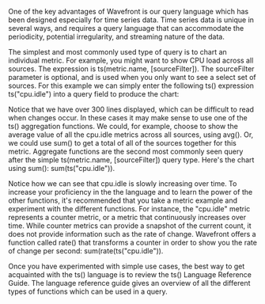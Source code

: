 One of the key advantages of Wavefront is our query language which has been designed especially for time series data.
Time series data is unique in several ways, and requires a query language that can accommodate the periodicity,
potential irregularity, and streaming nature of the data.

The simplest and most commonly used type of query is to chart an individual metric. For example, you might want to show
CPU load across all sources.  The expression is ts(metric.name, [sourceFilter]).  The sourceFilter parameter is
optional, and is used when you only want to see a select set of sources.  For this example we can simply enter the
following ts() expression ts("cpu.idle") into a query field to produce the chart:

Notice that we have over 300 lines displayed, which can be difficult to read when changes occur.  In these cases it may
make sense to use one of the ts() aggregation functions.  We could, for example, choose to show the average value of all
the cpu.idle metrics across all sources, using avg().  Or, we could use sum() to get a total of all of the sources
together for this metric. Aggregate functions are the second most commonly seen query after the simple ts(metric.name,
[sourceFilter]) query type.  Here's the chart using sum(): sum(ts("cpu.idle")).

Notice how we can see that cpu.idle is slowly increasing over time.  To increase your proficiency in the the language
and to learn the power of the other functions, it's recommended that you take a metric example and experiment with the
different functions.  For instance, the "cpu.idle" metric represents a counter metric, or a metric that continuously
increases over time. While counter metrics can provide a snapshot of the current count, it does not provide information
such as the rate of change. Wavefront offers a function called rate() that transforms a counter in order to show you the
rate of change per second:  sum(rate(ts("cpu.idle")).

Once you have experimented with simple use cases, the best way to get acquainted with the ts() language is to review the
ts() Language Reference Guide. The language reference guide gives an overview of all the different types of functions
which can be used in a query.
